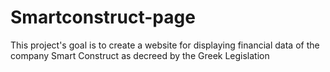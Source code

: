 # Smartconstruct-page
This project's goal is to create a website for displaying financial data of the company Smart Construct as decreed by the Greek Legislation
